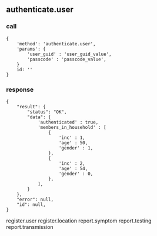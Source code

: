 ## authenticate.user
### call
```
{
	'method': 'authenticate.user',
	'params': {
		'user_guid' : 'user_guid_value',
		'passcode' : 'passcode_value',
	}
	id: ''
}
```



### response
```
{
	"result": {
		"status": "OK",
		"data": {
			'authenticated' : true,
			'members_in_household' : [
				{ 
					'inc' : 1, 
					'age' : 50,
					'gender' : 1,
				},
				{ 
					'inc' : 2, 
					'age' : 54,
					'gender' : 0,
				},
			],
		}
	},
	"error": null,
	"id": null,
}
```




















register.user
register.location
report.symptom
report.testing
report.transmission

